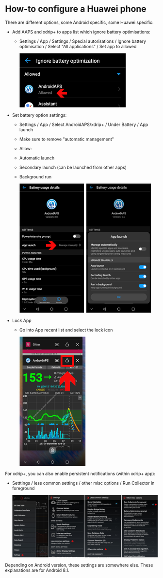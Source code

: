 # How-to configure a Huawei phone

There are different options, some Android specific, some Huawei specific:

* Add AAPS and xdrip+ to apps list which ignore battery optimisations:
  * Settings / App / Settings / Special autorisations / Ignore battery optimisation / Select "All applications" / Set app to allowed

    ![Huawei - ignore battery optimization](../images/Huawei_BatteryOptimization.png)


* Set battery option settings:
  * Settings / App / Select AndroidAPS/xdrip+ / Under Battery / App launch
   * Make sure to remove "automatic management"
    * Allow:
     * Automatic launch
     * Secondary launch (can be launched from other apps)
     * Background run

       ![Huawei - battery options](../images/Huawei_BatteryOptions.png)


* Lock App
  * Go into App recent list and select the lock icon

    ![Huawei - lock app](../images/Huawei_LockApp.png)


For xdrip+, you can also enable persistent notifications (within xdrip+ app):
* Setttings / less common settings / other misc options / Run Collector in foreground

   ![xdrip+ settings - collector in foreground](../images/xdrip_collector_foreground.png)


Depending on Android version, these settings are somewhere else. These explanations are for Android 8.1.
